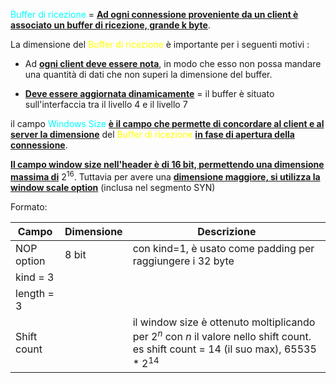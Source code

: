 <span style=color:cyan>Buffer di ricezione</span> = <b><u>Ad ogni connessione proveniente da un client è associato un buffer di ricezione, grande k byte</u></b>. 

La dimensione del <span style=color:yellow>Buffer di ricezione </span> è importante per i seguenti motivi : 
- Ad <b><u>ogni client deve essere nota</u></b>, in modo che esso non possa mandare una quantità di dati che non superi la dimensione del buffer.

- <b><u>Deve essere aggiornata dinamicamente</u></b> = il buffer è situato sull'interfaccia tra il livello 4 e il livello 7

il campo <span style=color:cyan>Windows Size</span> <b><u>è il campo che permette di concordare al client e al server la dimensione</u></b> del <span style=color:yellow>Buffer di ricezione </span><b><u> in fase di apertura della connessione</u></b>.

<b><u>Il campo window size nell'header è di 16 bit, permettendo una dimensione massima di</u></b> $2^{16}$.
Tuttavia per avere una <b><u>dimensione maggiore, si utilizza la window scale option</u></b> (inclusa nel segmento SYN)


Formato:

| Campo       | Dimensione | Descrizione                                                                                                                                |
| ----------- | ---------- | ------------------------------------------------------------------------------------------------------------------------------------------ |
| NOP option  | 8 bit      | con kind=1, è usato come padding per raggiungere i 32 byte                                                                                 |
| kind = 3    |            |                                                                                                                                            |
| length = 3  |            |                                                                                                                                            |
| Shift count |            | il window size è ottenuto moltiplicando per $2^n$ con $n$ il valore nello shift count. es shift count = 14 (il suo max), $65 535 * 2^{14}$ |